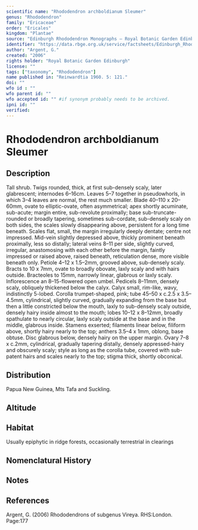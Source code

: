 ```yaml
---
scientific name: "Rhododendron archboldianum Sleumer"
genus: "Rhododendron"
family: "Ericaceae"
order: "Ericales"
kingdom: "Plantae"
source: "Edinburgh Rhododendron Monographs – Royal Botanic Garden Edinburgh"
identifier: "https://data.rbge.org.uk/service/factsheets/Edinburgh_Rhododendron_Monographs.xhtml"
author: "Argent, G."
created: "2006"
rights holder: "Royal Botanic Garden Edinburgh"
license: ""
tags: ["taxonomy", "Rhododendron"]
name published in: "Reinwardtia 1960. 5: 121."
doi: ""
wfo id : ""
wfo parent id: ""
wfo accepted id: "" #if synonym probably needs to be archived.                      
ipni id: ""
verified:
---
```


                       

# Rhododendron archboldianum Sleumer

## Description
Tall shrub. Twigs rounded, thick, at first sub-densely scaly, later glabrescent; internodes 6–16cm. Leaves 5–7 together in pseudowhorls, in which 3–4 leaves are normal, the rest much smaller. Blade 40–110 x 20–60mm, ovate to elliptic-ovate, often asymmetrical; apex shortly acuminate, sub-acute; margin entire, sub-revolute proximally; base sub-truncate-rounded or broadly tapering, sometimes sub-cordate, sub-densely scaly on both sides, the scales slowly disappearing above, persistent for a long time beneath. Scales flat, small, the margin irregularly deeply dentate; centre not impressed. Mid-vein slightly depressed above, thickly prominent beneath proximally, less so distally; lateral veins 8–11 per side, slightly curved, irregular, anastomosing with each other before the margin, faintly impressed or raised above, raised beneath, reticulation dense, more visible beneath only. Petiole 4–12 x 1.5–2mm, grooved above, sub-densely scaly. Bracts to 10 x 7mm, ovate to broadly obovate, laxly scaly and with hairs outside. Bracteoles to 15mm, narrowly linear, glabrous or laxly scaly. Inflorescence an 8–15-flowered open umbel. Pedicels 8–11mm, densely scaly, obliquely thickened below the calyx. Calyx small, rim-like, wavy, indistinctly 5-lobed. Corolla trumpet-shaped, pink; tube 45–50 x c.2.5 x 3.5–4.5mm, cylindrical, slightly curved, gradually expanding from the base but then a little constricted below the mouth, laxly to sub-densely scaly outside, densely hairy inside almost to the mouth; lobes 10–12 x 8–12mm, broadly spathulate to nearly circu­lar, laxly scaly outside at the base and in the middle, glabrous inside. Stamens exserted; filaments linear below, filiform above, shortly hairy nearly to the top; anthers 3.5–4 x 1mm, oblong, base obtuse. Disc glabrous below, densely hairy on the upper margin. Ovary 7–8 x c.2mm, cylindrical, gradually tapering distally, densely appressed-hairy and obscurely scaly; style as long as the corolla tube, covered with sub-patent hairs and scales nearly to the top; stigma thick, shortly obconical.

## Distribution
Papua New Guinea, Mts Tafa and Suckling.

## Altitude


## Habitat
Usually epiphytic in ridge forests, occasionally terrestrial in clearings

## Nomenclatural History

                       
## Notes


## References

Argent, G. (2006) Rhododendrons of subgenus Vireya. RHS:London. Page:177
